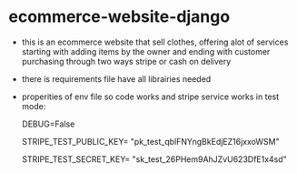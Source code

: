 # ecommerce-website-django
* this is an ecommerce website that sell clothes, offering alot of services starting with adding items by the owner and ending with customer purchasing through two ways stripe or cash on delivery
  
* there is requirements file have all librairies needed
  
* properities of env file so code works and stripe service works in test mode:
  
     DEBUG=False
    
     STRIPE_TEST_PUBLIC_KEY= "pk_test_qblFNYngBkEdjEZ16jxxoWSM"
    
     STRIPE_TEST_SECRET_KEY= "sk_test_26PHem9AhJZvU623DfE1x4sd"
